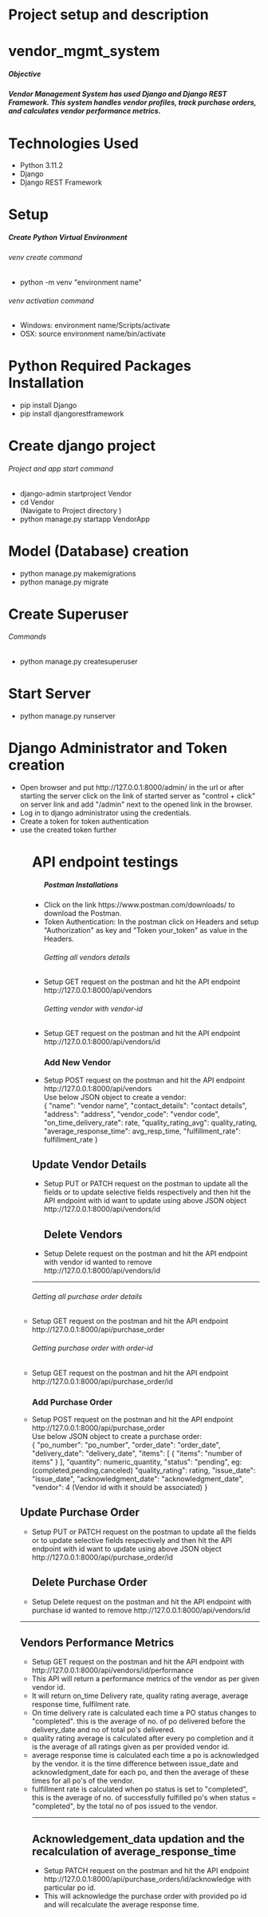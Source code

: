 <h1>Project setup and description</h1>

# vendor_mgmt_system

<h5>Objective<h5>
Vendor Management System has used Django and Django REST Framework. This system handles vendor profiles, track purchase orders, and calculates vendor performance metrics.

# Technologies Used

<ul>
<li>Python 3.11.2</li>
<li>Django</li>
<li>Django REST Framework</li>
</ul>

# Setup

<h5>Create Python Virtual Environment</h5>
<h6>venv create command</h6>
<ul>
<li> python -m venv "environment name"</li>
</ul>
<h6>venv activation command</h6>
<ul>
<li> Windows: environment name/Scripts/activate </li>
<li> OSX: source environment name/bin/activate </li>
</ul>

# Python Required Packages Installation

<ul>
<li>pip install Django</li>
<li>pip install djangorestframework</li>
</ul>

# Create django project

<h6>Project and app start command</h6>
<ul>
<li>django-admin startproject Vendor</li>
<li> cd Vendor </li>  (Navigate to Project directory )
<li>python manage.py startapp VendorApp</li>
</ul>

# Model (Database) creation

<ul>
<li>python manage.py makemigrations</li>
<li>python manage.py migrate</li>
</ul>

# Create Superuser

<h6>Commands</h6>
<ul>
<li>python manage.py createsuperuser</li>
</ul>

# Start Server

<ul><li>python manage.py runserver</li></ul>

# Django Administrator and Token creation

<ul>
<li>Open browser and put http://127.0.0.1:8000/admin/ in the url or after starting the server click on the link of started server as "control + click" on server link and add "/admin" next to the opened link in the browser.</li>
<li>Log in to django administrator using the credentials.</li>
<li>Create a token for token authentication</li>
<li>use the created token further</li>
<ul>

# API endpoint testings

<ul>
<h5>Postman Installations</h5>
<li>Click on the link https://www.postman.com/downloads/ to download the Postman.</li>
<li>Token Authentication: In the postman click on Headers and setup "Authorization" as key and "Token your_token" as value in the Headers.</li>
<h6>Getting all vendors details</h6>
<li>Setup GET request on the postman and hit the API endpoint http://127.0.0.1:8000/api/vendors</li>
<h6>Getting vendor with vendor-id</h6>
<li>Setup GET request on the postman and hit the API endpoint http://127.0.0.1:8000/api/vendors/id</li>
</ul>
<ul>
<h3>Add New Vendor</h3>
<li>Setup POST request on the postman and hit the API endpoint http://127.0.0.1:8000/api/vendors<br>
Use below JSON object to create a vendor:<br>
{
    "name": "vendor name",
    "contact_details": "contact details",
    "address": "address",
    "vendor_code": "vendor code",
    "on_time_delivery_rate": rate,
    "quality_rating_avg": quality_rating,
    "average_response_time": avg_resp_time,
    "fulfillment_rate": fulfillment_rate
}
</li>
</ul>
<h2>Update Vendor Details </h2>
<ul>
<li>Setup PUT or PATCH request on the postman to update all the fields or to update selective fields respectively and then hit the API endpoint with id want to update using above JSON object http://127.0.0.1:8000/api/vendors/id</li>
<h2>Delete Vendors</h2>
<li>Setup Delete request on the postman and hit the API endpoint with vendor id wanted to remove http://127.0.0.1:8000/api/vendors/id
</li>
</ul>
<hr>

<h6>Getting all purchase order details</h6>
<li>Setup GET request on the postman and hit the API endpoint http://127.0.0.1:8000/api/purchase_order</li>
<h6>Getting purchase order with order-id</h6>
<li>Setup GET request on the postman and hit the API endpoint http://127.0.0.1:8000/api/purchase_order/id</li>
</ul>
<ul>
<h3>Add Purchase Order</h3>
<li>Setup POST request on the postman and hit the API endpoint http://127.0.0.1:8000/api/purchase_order<br>
Use below JSON object to create a purchase order:<br>
{
    "po_number": "po_number",
    "order_date": "order_date",
    "delivery_date": "delivery_date",
    "items": [
        {
            "items": "number of items"
        }
    ],
    "quantity": numeric_quantity,
    "status": "pending",             eg:(completed,pending,canceled)
    "quality_rating": rating,
    "issue_date": "issue_date",
    "acknowledgment_date": "acknowledgment_date",
    "vendor": 4                      (Vendor id with it should be associated)
}
</li>
</ul>
<h2>Update Purchase Order</h2>
<ul>
<li>Setup PUT or PATCH request on the postman to update all the fields or to update selective fields respectively and then hit the API endpoint with id want to update using above JSON object http://127.0.0.1:8000/api/purchase_order/id
</li>
<h2>Delete Purchase Order</h2>
<li>Setup Delete request on the postman and hit the API endpoint with purchase id wanted to remove http://127.0.0.1:8000/api/vendors/id
</li>
</ul>
<hr>

<h2>Vendors Performance Metrics</h2>
<ul>
<li>Setup GET request on the postman and hit the API endpoint with http://127.0.0.1:8000/api/vendors/id/performance</li>
<li>This API will return a performance metrics of the vendor as per given vendor id.</li>
<li>It will return on_time Delivery rate, quality rating average, average response time, fulfilment rate.</li>
<li>On time delivery rate is calculated each time a PO status changes to "completed". this is the average of no. of po delivered before the delivery_date and no of total po's delivered.</li>
<li>quality rating average is calculated after every po completion and it is the average of all ratings given as per provided vendor id.</li>
<li>average response time is calculated each time a po is acknowledged by the vendor. it is the time difference between issue_date and acknowledgment_date for each po, and then the average of these times for all po's of the vendor.</li>
<li>fulfillment rate is calculated when po status is set to "completed", this is the average of no. of successfully fulfilled po's when status = "completed", by the total no of pos issued to the vendor.</li>
<hr>

<h2>Acknowledgement_data updation and the recalculation of average_response_time</h2>
<ul>
<li>Setup PATCH request on the postman and hit the API endpoint http://127.0.0.1:8000/api/purchase_orders/id/acknowledge with particular po id.</li>
<li>This will acknowledge the purchase order with provided po id and will recalculate the average response time.</li>
</ul>
